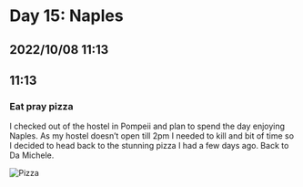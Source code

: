 # Day 15: Naples
## 2022/10/08 11:13

## 11:13
### Eat pray pizza

I checked out of the hostel in Pompeii and plan to spend the day enjoying Naples. As my hostel doesn’t open till 2pm I needed to kill and bit of time so I decided to head back to the stunning pizza I had a few days ago. Back to Da Michele. 

![Pizza](https://raw.githubusercontent.com/benknight135/thirty-knights/main/api/data/posts/day15/pizza.jpeg)
